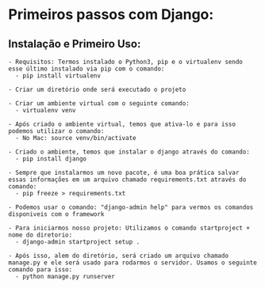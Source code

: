 # Primeiros passos com Django: #

## Instalação e Primeiro Uso:
    - Requisitos: Termos instalado o Python3, pip e o virtualenv sendo esse último instalado via pip com o comando:
      - pip install virtualenv

    - Criar um diretório onde será executado o projeto
  
    - Criar um ambiente virtual com o seguinte comando:
      - virtualenv venv
  
    - Após criado o ambiente virtual, temos que ativa-lo e para isso podemos utilizar o comando:
      - No Mac: source venv/bin/activate

    - Criado o ambiente, temos que instalar o django através do comando:
      - pip install django

    - Sempre que instalarmos um novo pacote, é uma boa prática salvar essas informações em um arquivo chamado requirements.txt através do comando:
      - pip freeze > requirements.txt

    - Podemos usar o comando: "django-admin help" para vermos os comandos disponiveis com o framework

    - Para iniciarmos nosso projeto: Utilizamos o comando startproject + nome do diretorio:
      - django-admin startproject setup .

    - Após isso, alem do diretório, será criado um arquivo chamado manage.py e ele será usado para rodarmos o servidor. Usamos o seguinte comando para isso:
      - python manage.py runserver



